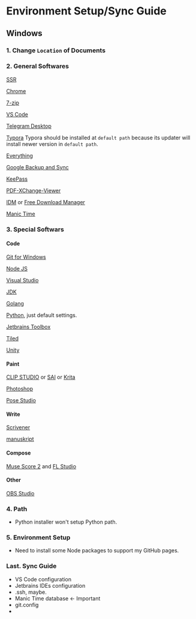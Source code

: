 # Environment Setup/Sync Guide

## Windows

### 1. Change `Location` of Documents

### 2. General Softwares

[SSR]()

[Chrome](https://www.google.com/chrome/?brand=CHBD)

[7-zip](https://www.7-zip.org/download.html)

[VS Code](https://code.visualstudio.com/)

[Telegram Desktop](https://desktop.telegram.org/)

[Typora](https://typora.io/#windows) Typora should be installed at `default path` because its updater will install newer version in `default path`.

[Everything](https://www.voidtools.com/)

[Google Backup and Sync](https://www.google.com/drive/download/backup-and-sync/)

[KeePass]()

[PDF-XChange-Viewer](https://www.tracker-software.com/product/pdf-xchange-viewer)

[IDM]() or [Free Download Manager](http://www.freedownloadmanager.org/download.htm)

[Manic Time](https://www.manictime.com/download)

### 3. Special Softwars

#### Code

[Git for Windows](https://git-scm.com/download/win)

[Node JS](https://nodejs.org/en/download/)

[Visual Studio](https://visualstudio.microsoft.com/downloads/)

[JDK](http://www.oracle.com/technetwork/java/javase/downloads/index.html)

[Golang](https://golang.org/dl/)

[Python](https://www.python.org/downloads/windows/), just default settings.

[Jetbrains Toolbox](https://www.jetbrains.com/toolbox/download/#section=windows)

[Tiled]()

[Unity](https://unity3d.com/cn/get-unity/download)

#### Paint

[CLIP STUDIO]() or [SAI]() or [Krita]()

[Photoshop]()

[Pose Studio]()

#### Write

[Scrivener]()

[manuskript]()

#### Compose

[Muse Score 2]() and [FL Studio]()

#### Other

[OBS Studio]()


### 4. Path

- Python installer won't setup Python path.



### 5. Environment Setup

- Need to install some Node packages to support my GitHub pages.

### Last. Sync Guide

- VS Code configuration
- Jetbrains IDEs configuration
- .ssh, maybe.
- Manic Time database <- Important
- git.config
- 
